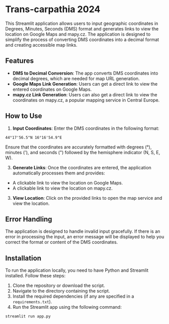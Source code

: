 # **Trans-carpathia 2024**

This Streamlit application allows users to input geographic coordinates in Degrees, Minutes, Seconds (DMS) format and generates links to view the location on Google Maps and mapy.cz. The application is designed to simplify the process of converting DMS coordinates into a decimal format and creating accessible map links.

## **Features**

- **DMS to Decimal Conversion**: The app converts DMS coordinates into decimal degrees, which are needed for map URL generation.
- **Google Maps Link Generation**: Users can get a direct link to view the entered coordinates on Google Maps.
- **mapy.cz Link Generation**: Users can also get a direct link to view the coordinates on mapy.cz, a popular mapping service in Central Europe.

## **How to Use**

1. **Input Coordinates**: Enter the DMS coordinates in the following format:
   
`44°17'56.5"N 16°16'54.9"E`

Ensure that the coordinates are accurately formatted with degrees (°), minutes ('), and seconds (") followed by the hemisphere indicator (N, S, E, W).

3. **Generate Links**: Once the coordinates are entered, the application automatically processes them and provides:
- A clickable link to view the location on Google Maps.
- A clickable link to view the location on mapy.cz.

3. **View Location**: Click on the provided links to open the map service and view the location.

## **Error Handling**

The application is designed to handle invalid input gracefully. If there is an error in processing the input, an error message will be displayed to help you correct the format or content of the DMS coordinates.

## **Installation**

To run the application locally, you need to have Python and Streamlit installed. Follow these steps:

1. Clone the repository or download the script.
2. Navigate to the directory containing the script.
3. Install the required dependencies (if any are specified in a `requirements.txt`).
4. Run the Streamlit app using the following command:
```bash
streamlit run app.py
